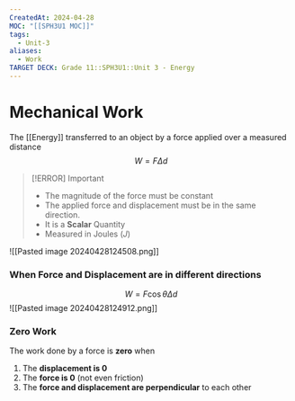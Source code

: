 ```yaml
---
CreatedAt: 2024-04-28
MOC: "[[SPH3U1 MOC]]"
tags:
  - Unit-3
aliases:
  - Work
TARGET DECK: Grade 11::SPH3U1::Unit 3 - Energy
---
```


# Mechanical Work
The [[Energy]] transferred to an object by a force applied over a measured distance
$$W = F\Delta d$$
<!--ID: 1715686690918-->


> [!ERROR] Important
> - The magnitude of the force must be constant
> - The applied force and displacement must be in the same direction.
> - It is a **Scalar** Quantity
> - Measured in Joules ($J$)

![[Pasted image 20240428124508.png]]

### When Force and Displacement are in different directions
$$ W = F\cos \theta \Delta d$$
![[Pasted image 20240428124912.png]]


### Zero Work
The work done by a force is **zero** when

1. The **displacement is 0**
2. The **force is 0** (not even friction)
3. The **force and displacement are perpendicular** to each other

